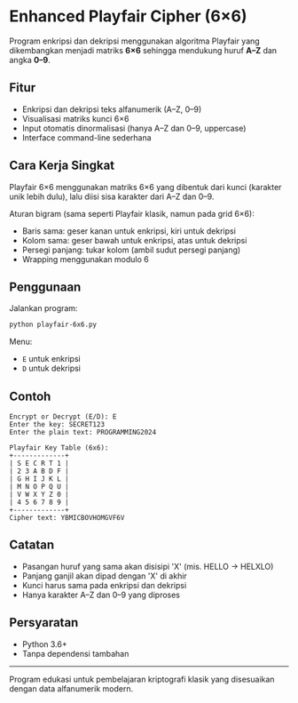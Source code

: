# Enhanced Playfair Cipher (6×6)

Program enkripsi dan dekripsi menggunakan algoritma Playfair yang dikembangkan menjadi matriks **6×6** sehingga mendukung huruf **A–Z** dan angka **0–9**.

## Fitur

- Enkripsi dan dekripsi teks alfanumerik (A–Z, 0–9)
- Visualisasi matriks kunci 6×6
- Input otomatis dinormalisasi (hanya A–Z dan 0–9, uppercase)
- Interface command-line sederhana

## Cara Kerja Singkat

Playfair 6×6 menggunakan matriks 6×6 yang dibentuk dari kunci (karakter unik lebih dulu), lalu diisi sisa karakter dari A–Z dan 0–9.

Aturan bigram (sama seperti Playfair klasik, namun pada grid 6×6):

- Baris sama: geser kanan untuk enkripsi, kiri untuk dekripsi
- Kolom sama: geser bawah untuk enkripsi, atas untuk dekripsi
- Persegi panjang: tukar kolom (ambil sudut persegi panjang)
- Wrapping menggunakan modulo 6

## Penggunaan

Jalankan program:

```bash
python playfair-6x6.py
```

Menu:

- `E` untuk enkripsi
- `D` untuk dekripsi

## Contoh

```
Encrypt or Decrypt (E/D): E
Enter the key: SECRET123
Enter the plain text: PROGRAMMING2024

Playfair Key Table (6x6):
+-------------+
| S E C R T 1 |
| 2 3 A B D F |
| G H I J K L |
| M N O P Q U |
| V W X Y Z 0 |
| 4 5 6 7 8 9 |
+-------------+
Cipher text: YBMICBOVHOMGVF6V
```

## Catatan

- Pasangan huruf yang sama akan disisipi 'X' (mis. HELLO → HELXLO)
- Panjang ganjil akan dipad dengan 'X' di akhir
- Kunci harus sama pada enkripsi dan dekripsi
- Hanya karakter A–Z dan 0–9 yang diproses

## Persyaratan

- Python 3.6+
- Tanpa dependensi tambahan

---

Program edukasi untuk pembelajaran kriptografi klasik yang disesuaikan dengan data alfanumerik modern.
